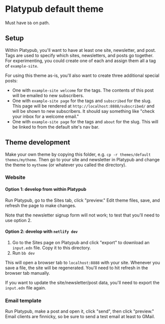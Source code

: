 # Platypub default theme

Must have `bb` on path.

## Setup

Within Platypub, you'll want to have at least one site, newsletter, and post.
Tags are used to specify which sites, newsletters, and posts go together. For
experimenting, you could create one of each and assign them all a tag of
`example-site`.

For using this theme as-is, you'll also want to create three additional special posts:

 - One with `example-site welcome` for the tags. The contents of this post will
   be emailed to new subscribers.
 - One with `example-site page` for the tags and `subscribed` for the slug.
   This page will be rendered at `http://localhost:8888/subscribed/` and will
   be shown to new subscribers. It should say something like "check your inbox
   for a welcome email."
 - One with `example-site page` for the tags and `about` for the slug. This will
   be linked to from the default site's nav bar.

## Theme development

Make your own theme by copying this folder, e.g. `cp -r themes/default
themes/mytheme`. Then go to your site and newsletter in Platypub and change the
theme to `mytheme` (or whatever you called the directory).

### Website

#### Option 1: develop from within Platypub

Run Platypub, go to the Sites tab, click "preview." Edit theme files, save, and
refresh the page to make changes.

Note that the newsletter signup form will not work; to test that you'll need to
use option 2.

#### Option 2: develop with `netlify dev`

 1. Go to the Sites page on Platypub and click "export" to download an
 `input.edn` file. Copy it to this directory.
 2. Run `bb dev`

This will open a browser tab to `localhost:8888` with your site. Whenever you
save a file, the site will be regenerated. You'll need to hit refresh in the
browser tab manually.

If you want to update the site/newsletter/post data, you'll need to export the
`input.edn` file again.

### Email template

Run Platypub, make a post and open it, click "send", then click "preview."
Email clients are finnicky, so be sure to send a test email at least to GMail.
